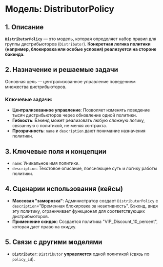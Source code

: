 # Модель: DistributorPolicy

## 1. Описание

**`DistributorPolicy`** — это модель, которая определяет набор правил для группы дистрибьюторов (`Distributor`). **Конкретная логика политики (например, блокировка или особые условия) реализуется на стороне бэкенда**.

## 2. Назначение и решаемые задачи

Основная цель — централизованное управление поведением множества дистрибьюторов.

### Ключевые задачи:
- **Централизованное управление**: Позволяет изменять поведение тысяч дистрибьюторов через обновление одной политики.
- **Гибкость**: Бэкенд может реализовать любую сложную логику, связанную с политикой, не меняя контракта.
- **Прозрачность**: `name` и `description` дают понимание назначения политики.

## 3. Ключевые поля и концепции

- `name`: Уникальное имя политики.
- `description`: Текстовое описание, поясняющее суть и логику работы политики.

## 4. Сценарии использования (кейсы)

- **Массовая "заморозка"**: Администратор создает `DistributorPolicy` с `description`="Временная блокировка за неактивность". Бэкенд, видя эту политику, ограничивает функционал для соответствующих дистрибьюторов.
- **Применение скидок**: Создается политика "VIP_Discount_10_percent", которая дает право на скидку.

## 5. Связи с другими моделями

- **`Distributor`**: `Distributor` **управляется** одной политикой (связь по `policy_id`).
